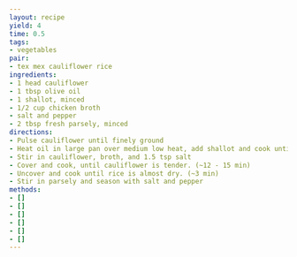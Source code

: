 ```yaml
---
layout: recipe
yield: 4
time: 0.5
tags:
- vegetables
pair:
- tex mex cauliflower rice
ingredients:
- 1 head cauliflower
- 1 tbsp olive oil
- 1 shallot, minced
- 1/2 cup chicken broth
- salt and pepper
- 2 tbsp fresh parsely, minced
directions:
- Pulse cauliflower until finely ground
- Heat oil in large pan over medium low heat, add shallot and cook until softened. (~ 3 min)
- Stir in cauliflower, broth, and 1.5 tsp salt
- Cover and cook, until cauliflower is tender. (~12 - 15 min)
- Uncover and cook until rice is almost dry. (~3 min)
- Stir in parsely and season with salt and pepper
methods:
- []
- []
- []
- []
- []
- []
---
```

